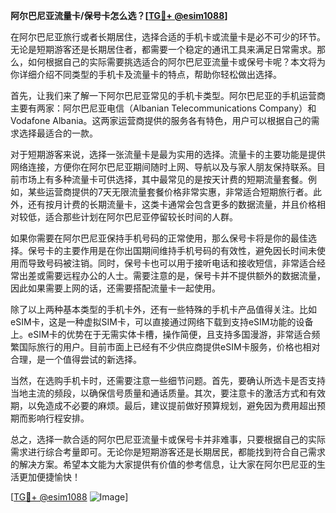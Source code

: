 **阿尔巴尼亚流量卡/保号卡怎么选？[[TG💪+ @esim1088](https://t.me/s/esim1088)]**

在阿尔巴尼亚旅行或者长期居住，选择合适的手机卡或流量卡是必不可少的环节。无论是短期游客还是长期居住者，都需要一个稳定的通讯工具来满足日常需求。那么，如何根据自己的实际需要挑选适合的阿尔巴尼亚流量卡或保号卡呢？本文将为你详细介绍不同类型的手机卡及流量卡的特点，帮助你轻松做出选择。

首先，让我们来了解一下阿尔巴尼亚常见的手机卡类型。阿尔巴尼亚的手机运营商主要有两家：阿尔巴尼亚电信（Albanian Telecommunications Company）和Vodafone Albania。这两家运营商提供的服务各有特色，用户可以根据自己的需求选择最适合的一款。

对于短期游客来说，选择一张流量卡是最为实用的选择。流量卡的主要功能是提供网络连接，方便你在阿尔巴尼亚期间随时上网、导航以及与家人朋友保持联系。目前市场上有多种流量卡可供选择，其中最常见的是按天计费的短期流量套餐。例如，某些运营商提供的7天无限流量套餐价格非常实惠，非常适合短期旅行者。此外，还有按月计费的长期流量卡，这类卡通常会包含更多的数据流量，并且价格相对较低，适合那些计划在阿尔巴尼亚停留较长时间的人群。

如果你需要在阿尔巴尼亚保持手机号码的正常使用，那么保号卡将是你的最佳选择。保号卡的主要作用是在你出国期间维持手机号码的有效性，避免因长时间未使用而导致号码被注销。同时，保号卡也可以用于接听电话和接收短信，非常适合经常出差或需要远程办公的人士。需要注意的是，保号卡并不提供额外的数据流量，因此如果需要上网的话，还需要搭配流量卡一起使用。

除了以上两种基本类型的手机卡外，还有一些特殊的手机卡产品值得关注。比如eSIM卡，这是一种虚拟SIM卡，可以直接通过网络下载到支持eSIM功能的设备上。eSIM卡的优势在于无需实体卡槽，操作简便，且支持多国漫游，非常适合频繁国际旅行的用户。目前市面上已经有不少供应商提供eSIM卡服务，价格也相对合理，是一个值得尝试的新选择。

当然，在选购手机卡时，还需要注意一些细节问题。首先，要确认所选卡是否支持当地主流的频段，以确保信号质量和通话质量。其次，要注意卡的激活方式和有效期，以免造成不必要的麻烦。最后，建议提前做好预算规划，避免因为费用超出预期而影响行程安排。

总之，选择一款合适的阿尔巴尼亚流量卡或保号卡并非难事，只要根据自己的实际需求进行综合考量即可。无论你是短期游客还是长期居民，都能找到符合自己需求的解决方案。希望本文能为大家提供有价值的参考信息，让大家在阿尔巴尼亚的生活更加便捷愉快！

[[TG💪+ @esim1088](https://t.me/s/esim1088) ![Image](https://i.postimg.cc/4NQfJmqS/Snipaste-2025-05-13-00-14-12.png)]